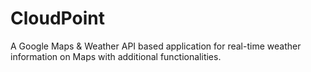 # CloudPoint
A Google Maps &amp; Weather API based application for real-time weather information on Maps with additional functionalities.
